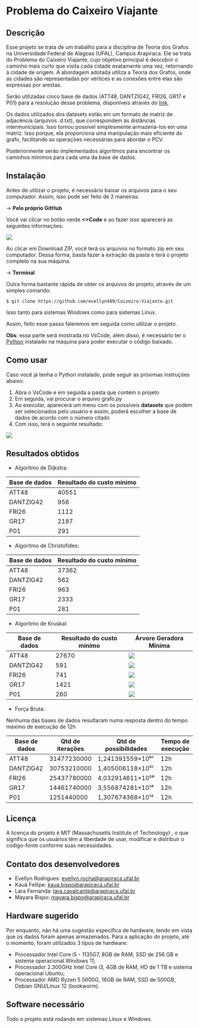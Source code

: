 # Problema do Caixeiro Viajante

## Descrição
Esse projeto se trata de um trabalho para a disciplina de Teoria dos Grafos na Universidade Federal de Alagoas (UFAL), Campus Arapiraca. Ele se trata do Problema do Caixeiro Viajante, cujo objetivo principal é descobrir o caminho mais curto que visita cada cidade exatamente uma vez, retornando à cidade de origem. A abordagem adotada utiliza a Teoria dos Grafos, onde as cidades são representadas por vértices e as conexões entre elas são expressas por arestas.

Serão utilizadas cinco base de dados (ATT48, DANTZIG42, FRI26, GR17 e P01) para a resolução desse problema, disponíveis através do [link](https://people.sc.fsu.edu/~jburkardt/datasets/tsp/tsp.html).

Os dados utilizados dos datasets estão em um formato de matriz de adjacência (arquivos .d.txt), que correspondem às distâncias intermunicipais. Isso tornou possível simplesmente armazená-los em uma matriz. Isso porque, ela proporciona uma manipulação mais eficiente do grafo, facilitando as operações necessárias para abordar o PCV.

Posteriormente serão implementados algoritmos para encontrar os caminhos mínimos para cada uma da base de dados.

## Instalação

Antes de utilizar o projeto, é necessário baixar os arquivos para o seu computador. Assim, isso pode ser feito de 2 maneiras:

-> <b>Pelo próprio GitHub</b>

Você vai clicar no botão verde <b><>Code</b> e ao fazer isso aparecerá as seguintes informações:

<img src="./images/image1.png">

Ao clicar em Download ZIP, você terá os arquivos no formato zip em seu computador. Dessa forma, basta fazer a extração da pasta e terá o projeto completo na sua máquina.

-> <b>Terminal</b>

Outra forma bastante rápida de obter os arquivos do projeto, através de um simples comando:

```
$ git clone https://github.com/evellyn489/Caixeiro-Viajante.git
```
Isso tanto para sistemas Windows como para sistemas Linux.

Assim, feito esse passo faleremos em seguida como utilizar o projeto.

<b>Obs</b>: essa parte será mostrada no VsCode, além disso, é necessário ter o <a href="https://www.python.org/" target="_blank">Python</a> instalado na máquina para poder executar o código baixado.

## Como usar

Caso você já tenha o Python instalado, pode seguir as próximas instruções abaixo:

1. Abra o VsCode e em seguida a pasta que contém o projeto
2. Em seguida, vai procurar o arquivo grafo.py
3. Ao executar, aparecerá um menu com os possíveis <b>datasets</b> que podem ser selecionados pelo usuário e assim, poderá escolher a base de dados de acordo com o número citado 
4. Com isso, terá o seguinte resultado:

<img src="./images/image2.png">

## Resultados obtidos

<ul>
    <li>Algoritmo de Dijkstra:</li>
</ul>
<table>
    <thead>
        <tr>
            <th>Base de dados</th>
            <th>Resultado do custo mínimo</th>
        </tr>
    </thead>
    <tbody>
        <tr>
            <td>ATT48</td>
            <td>40551</td>
        </tr>
        <tr>
            <td>DANTZIG42</td>
            <td>956</td>
        </tr>
        <tr>
            <td>FRI26</td>
            <td>1112</td>
        </tr>
        <tr>
            <td>GR17</td>
            <td>2187</td>
        </tr> 
        <tr>
            <td>P01</td>
            <td>291</td>
        </tr> 
    </tbody>
</table>

<ul>
    <li>Algoritmo de Christofides:</li>
</ul>
<table>
    <thead>
        <tr>
            <th>Base de dados</th>
            <th>Resultado do custo mínimo</th>
        </tr>
    </thead>
    <tbody>
        <tr>
            <td>ATT48</td>
            <td>37362</td>
        </tr>
        <tr>
            <td>DANTZIG42</td>
            <td>562</td>
        </tr>
        <tr>
            <td>FRI26</td>
            <td>963</td>
        </tr>
        <tr>
            <td>GR17</td>
            <td>2333</td>
        </tr> 
        <tr>
            <td>P01</td>
            <td>281</td>
        </tr> 
    </tbody>
</table>

<ul>
    <li>Algoritmo de Kruskal:</li>
</ul>

<table>
    <thead>
        <tr>
            <th>Base de dados</th>
            <th>Resultado do custo mínimo</th>
            <th>Árvore Geradora Mínima</th>
        </tr>
    </thead>
    <tbody>
        <tr>
            <td>ATT48</td>
            <td>27670</td>
            <td> <img src='./images/att48.png'> </td>
        </tr>
        <tr>
            <td>DANTZIG42</td>
            <td>591</td>
            <td> <img src='./images/dantzig42.png'> </td>
        </tr>
        <tr>
            <td>FRI26</td>
            <td>741</td>
            <td> <img src='./images/fri26.png'> </td>
        </tr>
        <tr>
            <td>GR17</td>
            <td>1421</td>
            <td> <img src='./images/gr17.png'> </td>
        </tr> 
        <tr>
            <td>P01</td>
            <td>260</td>
            <td> <img src='./images/p01.png'> </td>
        </tr> 
    </tbody>
</table>

<ul>
    <li>Força Bruta:</li>
</ul>

Nenhuma das bases de dados resultaram numa resposta dentro do tempo máximo de execução de 12h

<table>
    <thead>
        <tr>
            <th>Base de dados</th>
            <th>Qtd de iterações</th>
            <th>Qtd de possibilidades</th>
            <th>Tempo de execução</th>
        </tr>
    </thead>
    <tbody>
        <tr>
            <td>ATT48</td>
            <td>31477230000</td>
            <td> 1,241391559×10⁶¹ </td>
            <td>12h</td>
        </tr>
        <tr>
            <td>DANTZIG42</td>
            <td>30753210000</td>
            <td>1,405006118×10⁵¹</td>
            <td> 12h </td>
        </tr>
        <tr>
            <td>FRI26</td>
            <td>25437780000</td>
            <td>4,032914611×10²⁶</td>
            <td> 12h </td>
        </tr>
        <tr>
            <td>GR17</td>
            <td>14461740000</td>
            <td>3,556874281×10¹⁴</td>
            <td>12h</td>
        </tr> 
        <tr>
            <td>P01</td>
            <td>1251440000</td>
            <td>1,307674368×10¹²</td>
            <td>12h</td>
        </tr> 
    </tbody>
</table>


## Licença
A licença do projeto é MIT (Massachusetts Institute of Technology) , o que significa que os usuários têm a liberdade de usar, modificar e distribuir o código-fonte conforme suas necessidades. 

## Contato dos desenvolvedores

- Evellyn Rodrigues: evellyn.rocha@arapiraca.ufal.br
- Kauã Fellipe: kaua.bispo@arapiraca.ufal.br
- Lara Fernanda: lara.cavalcante@arapiraca.ufal.br
- Mayara Bispo: mayara.bispo@arapiraca.ufal.br

## Hardware sugerido
Por enquanto, não há uma sugestão específica de hardware, tendo em vista que os dados foram apenas armazenados. Para a aplicação do projeto, até o momento, foram utilizados 3 tipos de hardware:

- Processador Intel Core i5 - 1135G7, 8GB de RAM, SSD de 256 GB e sistema operacional Windows 11;
- Processador 2.300GHz Intel Core i3, 4GB de RAM, HD de 1 TB e sistema operacional Ubuntu;
- Processador AMD Ryzen 5 5600G, 16GB de RAM, SSD de 500GB, Debian GNU/Linux 12 (bookworm).

## Software necessário

Todo o projeto está rodando em sistemas Linux e Windows.
